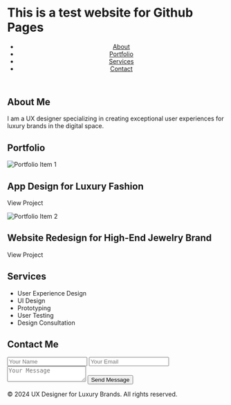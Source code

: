 # This is a test website for Github Pages
<!DOCTYPE html>
<html lang="en">
<head>
    <meta charset="UTF-8">
    <meta name="viewport" content="width=device-width, initial-scale=1.0">
    <title>UX Designer for Luxury Brands</title>
    <link rel="stylesheet" href="styles.css">
</head>
<body>
    <header>
        <nav>
            <ul>
                <li><a href="#about">About</a></li>
                <li><a href="#portfolio">Portfolio</a></li>
                <li><a href="#services">Services</a></li>
                <li><a href="#contact">Contact</a></li>
            </ul>
        </nav>
    </header>
    <section id="about">
        <div class="container">
            <h1>About Me</h1>
            <p>I am a UX designer specializing in creating exceptional user experiences for luxury brands in the digital space.</p>
        </div>
    </section>
    <section id="portfolio">
        <div class="container">
            <h1>Portfolio</h1>
            <div class="portfolio-item">
                <img src="portfolio-item1.jpg" alt="Portfolio Item 1">
                <h2>App Design for Luxury Fashion</h2>
                <p>View Project</p>
            </div>
            <div class="portfolio-item">
                <img src="portfolio-item2.jpg" alt="Portfolio Item 2">
                <h2>Website Redesign for High-End Jewelry Brand</h2>
                <p>View Project</p>
            </div>
            <!-- Add more portfolio items as needed -->
        </div>
    </section>
    <section id="services">
        <div class="container">
            <h1>Services</h1>
            <ul>
                <li>User Experience Design</li>
                <li>UI Design</li>
                <li>Prototyping</li>
                <li>User Testing</li>
                <li>Design Consultation</li>
            </ul>
        </div>
    </section>
    <section id="contact">
        <div class="container">
            <h1>Contact Me</h1>
            <form action="contact.php" method="POST">
                <input type="text" name="name" placeholder="Your Name">
                <input type="email" name="email" placeholder="Your Email">
                <textarea name="message" placeholder="Your Message"></textarea>
                <button type="submit">Send Message</button>
            </form>
        </div>
    </section>
    <footer>
        <div class="container">
            <p>&copy; 2024 UX Designer for Luxury Brands. All rights reserved.</p>
        </div>
    </footer>
</body>
</html>
